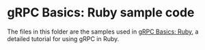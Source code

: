 # gRPC Basics: Ruby sample code

The files in this folder are the samples used in [gRPC Basics: Ruby][],
a detailed tutorial for using gRPC in Ruby.

[gRPC Basics: Ruby]:https://grpc.io/docs/languages/ruby/basics
